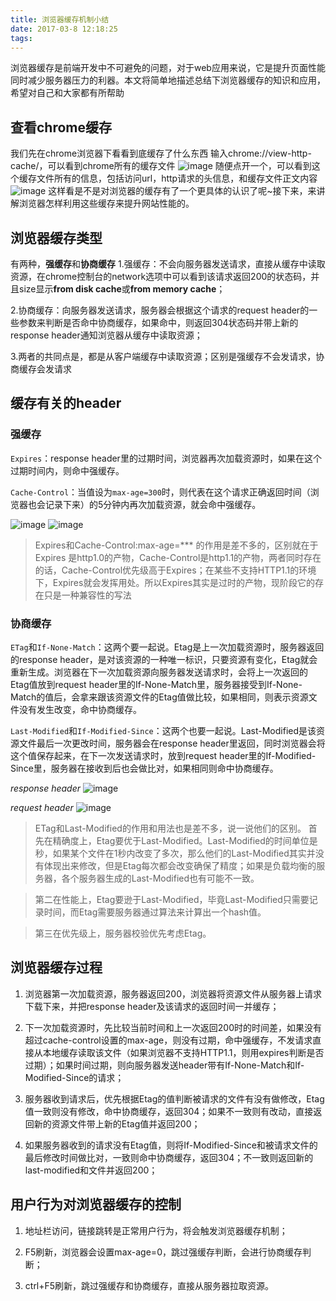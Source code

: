 ```yaml
---
title: 浏览器缓存机制小结
date: 2017-03-8 12:18:25
tags:
---
```


浏览器缓存是前端开发中不可避免的问题，对于web应用来说，它是提升页面性能同时减少服务器压力的利器。本文将简单地描述总结下浏览器缓存的知识和应用，希望对自己和大家都有所帮助

## 查看chrome缓存
我们先在chrome浏览器下看看到底缓存了什么东西
输入chrome://view-http-cache/，可以看到chrome所有的缓存文件
![image](https://cloud.githubusercontent.com/assets/14155079/25742517/64009b6e-31c2-11e7-85a6-4ee9c3daa031.png)
随便点开一个，可以看到这个缓存文件所有的信息，包括访问url，http请求的头信息，和缓存文件正文内容
![image](https://cloud.githubusercontent.com/assets/14155079/25742554/904bc054-31c2-11e7-9856-75b72e26ba95.png)
这样看是不是对浏览器的缓存有了一个更具体的认识了呢~接下来，来讲解浏览器怎样利用这些缓存来提升网站性能的。


## 浏览器缓存类型
有两种，**强缓存**和**协商缓存**
1.强缓存：不会向服务器发送请求，直接从缓存中读取资源，在chrome控制台的network选项中可以看到该请求返回200的状态码，并且size显示**from disk cache**或**from memory cache**；

2.协商缓存：向服务器发送请求，服务器会根据这个请求的request header的一些参数来判断是否命中协商缓存，如果命中，则返回304状态码并带上新的response header通知浏览器从缓存中读取资源；

3.两者的共同点是，都是从客户端缓存中读取资源；区别是强缓存不会发请求，协商缓存会发请求
## 缓存有关的header
### 强缓存
`Expires`：response header里的过期时间，浏览器再次加载资源时，如果在这个过期时间内，则命中强缓存。

`Cache-Control`：当值设为`max-age=300`时，则代表在这个请求正确返回时间（浏览器也会记录下来）的5分钟内再次加载资源，就会命中强缓存。

![image](https://cloud.githubusercontent.com/assets/14155079/23694975/d5b4a4d6-0417-11e7-92e0-5783dbd4b910.png)
![image](https://cloud.githubusercontent.com/assets/14155079/23695143/b464c0ee-0418-11e7-93d6-ed81800d2351.png)

>Expires和Cache-Control:max-age=*** 的作用是差不多的，区别就在于 Expires 是http1.0的产物，Cache-Control是http1.1的产物，两者同时存在的话，Cache-Control优先级高于Expires；在某些不支持HTTP1.1的环境下，Expires就会发挥用处。所以Expires其实是过时的产物，现阶段它的存在只是一种兼容性的写法

### 协商缓存
`ETag`和`If-None-Match`：这两个要一起说。Etag是上一次加载资源时，服务器返回的response header，是对该资源的一种唯一标识，只要资源有变化，Etag就会重新生成。浏览器在下一次加载资源向服务器发送请求时，会将上一次返回的Etag值放到request header里的If-None-Match里，服务器接受到If-None-Match的值后，会拿来跟该资源文件的Etag值做比较，如果相同，则表示资源文件没有发生改变，命中协商缓存。

`Last-Modified`和`If-Modified-Since`：这两个也要一起说。Last-Modified是该资源文件最后一次更改时间，服务器会在response header里返回，同时浏览器会将这个值保存起来，在下一次发送请求时，放到request header里的If-Modified-Since里，服务器在接收到后也会做比对，如果相同则命中协商缓存。

*response header*
![image](https://cloud.githubusercontent.com/assets/14155079/23696499/e4cbda50-041e-11e7-8398-def44064aa5c.png)

*request header*
![image](https://cloud.githubusercontent.com/assets/14155079/23696518/f7ca722e-041e-11e7-9c5b-fce1fe77d30e.png)


>ETag和Last-Modified的作用和用法也是差不多，说一说他们的区别。
首先在精确度上，Etag要优于Last-Modified。Last-Modified的时间单位是秒，如果某个文件在1秒内改变了多次，那么他们的Last-Modified其实并没有体现出来修改，但是Etag每次都会改变确保了精度；如果是负载均衡的服务器，各个服务器生成的Last-Modified也有可能不一致。

>第二在性能上，Etag要逊于Last-Modified，毕竟Last-Modified只需要记录时间，而Etag需要服务器通过算法来计算出一个hash值。

>第三在优先级上，服务器校验优先考虑Etag。

## 浏览器缓存过程
1. 浏览器第一次加载资源，服务器返回200，浏览器将资源文件从服务器上请求下载下来，并把response header及该请求的返回时间一并缓存；

2. 下一次加载资源时，先比较当前时间和上一次返回200时的时间差，如果没有超过cache-control设置的max-age，则没有过期，命中强缓存，不发请求直接从本地缓存读取该文件（如果浏览器不支持HTTP1.1，则用expires判断是否过期）；如果时间过期，则向服务器发送header带有If-None-Match和If-Modified-Since的请求；

3. 服务器收到请求后，优先根据Etag的值判断被请求的文件有没有做修改，Etag值一致则没有修改，命中协商缓存，返回304；如果不一致则有改动，直接返回新的资源文件带上新的Etag值并返回200；

4. 如果服务器收到的请求没有Etag值，则将If-Modified-Since和被请求文件的最后修改时间做比对，一致则命中协商缓存，返回304；不一致则返回新的last-modified和文件并返回200；

## 用户行为对浏览器缓存的控制

1. 地址栏访问，链接跳转是正常用户行为，将会触发浏览器缓存机制；

2. F5刷新，浏览器会设置max-age=0，跳过强缓存判断，会进行协商缓存判断；

3. ctrl+F5刷新，跳过强缓存和协商缓存，直接从服务器拉取资源。

